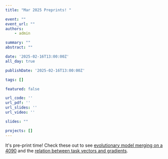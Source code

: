 ```yaml
---
title: "Mar 2025 Preprints! "

event: ""
event_url: ""
authors:
    - admin

summary: ""
abstract: ""

date: '2025-02-16T13:00:00Z'
all_day: true

publishDate: '2025-02-16T13:00:00Z'

tags: []

featured: false

url_code: ''
url_pdf: ''
url_slides: ''
url_video: ''

slides: ""

projects: []
---
```

It's pre-print time! Check these out to see [evolutionary model merging on a 4090](https://arxiv.org/abs/2502.10436) and the [relation between task vectors and gradients](https://arxiv.org/abs/2411.03055).

